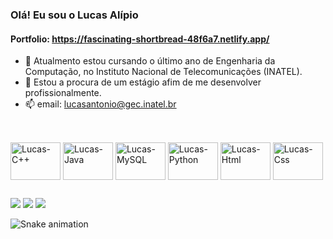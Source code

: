 ### Olá! Eu sou o Lucas Alípio
#### Portfolio: https://fascinating-shortbread-48f6a7.netlify.app/

- 🌱 Atualmento estou cursando o último ano de Engenharia da Computação, no Instituto Nacional de Telecomunicações (INATEL).
- 👯 Estou a procura de um estágio afim de me desenvolver profissionalmente.
- 📫 email: lucasantonio@gec.inatel.br

##
  
 <div style="display: inline_block"><br>
   <img align="center" alt="Lucas-C++" height="60" width="80" src="https://cdn.jsdelivr.net/gh/devicons/devicon/icons/cplusplus/cplusplus-original.svg">
   <img align="center" alt="Lucas-Java" height="60" width="80" src="https://cdn.jsdelivr.net/gh/devicons/devicon/icons/java/java-original-wordmark.svg">
   <img align="center" alt="Lucas-MySQL" height="60" width="80" src="https://cdn.jsdelivr.net/gh/devicons/devicon/icons/mysql/mysql-original-wordmark.svg">
   <img align="center" alt="Lucas-Python" height="60" width="80" src="https://cdn.jsdelivr.net/gh/devicons/devicon/icons/python/python-original-wordmark.svg">
   <img align="center" alt="Lucas-Html" height="60" width="80" src="https://cdn.jsdelivr.net/gh/devicons/devicon/icons/html5/html5-plain-wordmark.svg">
   <img align="center" alt="Lucas-Css" height="60" width="80" src="https://cdn.jsdelivr.net/gh/devicons/devicon/icons/css3/css3-plain-wordmark.svg">
</div>
  
##
  
<div> 
  <a href="https://www.instagram.com/lukasalipio/" target="_blank"><img src="https://img.shields.io/badge/-Instagram-%23E4405F?style=for-the-badge&logo=instagram&logoColor=white" target="_blank"></a>
  <a href = "mailto:lucasantonio@gec.inatel.br"><img src="https://img.shields.io/badge/Microsoft_Outlook-0078D4?style=for-the-badge&logo=microsoft-outlook&logoColor=white" target="_blank"></a>
  <a href="https://www.linkedin.com/in/lucasantonioalipiodesouza368b84218/" target="_blank"><img src="https://img.shields.io/badge/-LinkedIn-%230077B5?style=for-the-badge&logo=linkedin&logoColor=white" target="_blank"></a> 
 
  ![Snake animation](https://github.com/Lucas-Alipio/Lucas-Alipio/blob/output/github-contribution-grid-snake.svg)
 
</div>
